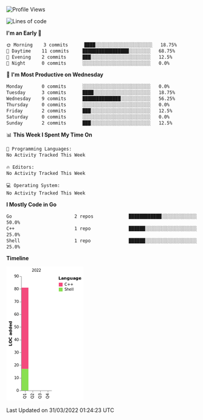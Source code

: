 <!--START_SECTION:waka-->
![Profile Views](http://img.shields.io/badge/Profile%20Views-1-blue)

![Lines of code](https://img.shields.io/badge/From%20Hello%20World%20I%27ve%20Written-81%20lines%20of%20code-blue)

**I'm an Early 🐤** 

```text
🌞 Morning    3 commits      ████░░░░░░░░░░░░░░░░░░░░░   18.75% 
🌆 Daytime    11 commits     █████████████████░░░░░░░░   68.75% 
🌃 Evening    2 commits      ███░░░░░░░░░░░░░░░░░░░░░░   12.5% 
🌙 Night      0 commits      ░░░░░░░░░░░░░░░░░░░░░░░░░   0.0%

```
📅 **I'm Most Productive on Wednesday** 

```text
Monday       0 commits      ░░░░░░░░░░░░░░░░░░░░░░░░░   0.0% 
Tuesday      3 commits      ████░░░░░░░░░░░░░░░░░░░░░   18.75% 
Wednesday    9 commits      ██████████████░░░░░░░░░░░   56.25% 
Thursday     0 commits      ░░░░░░░░░░░░░░░░░░░░░░░░░   0.0% 
Friday       2 commits      ███░░░░░░░░░░░░░░░░░░░░░░   12.5% 
Saturday     0 commits      ░░░░░░░░░░░░░░░░░░░░░░░░░   0.0% 
Sunday       2 commits      ███░░░░░░░░░░░░░░░░░░░░░░   12.5%

```


📊 **This Week I Spent My Time On** 

```text
💬 Programming Languages: 
No Activity Tracked This Week

🔥 Editors: 
No Activity Tracked This Week

💻 Operating System: 
No Activity Tracked This Week

```

**I Mostly Code in Go** 

```text
Go                       2 repos             ████████████░░░░░░░░░░░░░   50.0% 
C++                      1 repo              ██████░░░░░░░░░░░░░░░░░░░   25.0% 
Shell                    1 repo              ██████░░░░░░░░░░░░░░░░░░░   25.0%

```


**Timeline**

![Chart not found](https://raw.githubusercontent.com/zhaoalpha/zhaoalpha/master/charts/bar_graph.png) 


 Last Updated on 31/03/2022 01:24:23 UTC
<!--END_SECTION:waka-->
